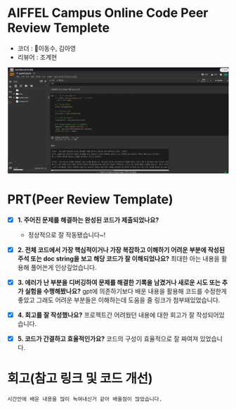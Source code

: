 # AIFFEL Campus Online Code Peer Review Templete
- 코더 : 이동수, 김아영
- 리뷰어 : 조계현

![My Image](0826.png)


# PRT(Peer Review Template)
- [X]  **1. 주어진 문제를 해결하는 완성된 코드가 제출되었나요?**
    - 정상적으로 잘 작동됐습니다~!
    
- [X]  **2. 전체 코드에서 가장 핵심적이거나 가장 복잡하고 이해하기 어려운 부분에 작성된 
주석 또는 doc string을 보고 해당 코드가 잘 이해되었나요?**
    최대한 아는 내용을 활용해 풀어쓴게 인상깊었습니다.
         
- [X]  **3. 에러가 난 부분을 디버깅하여 문제를 해결한 기록을 남겼거나
새로운 시도 또는 추가 실험을 수행해봤나요?**
    gpt에 의존하기보다 배운 내용을 활용해 코드를 수정한게 좋았고 그래도 어려운 부분들은 이해하는데 도움을 줄 링크가 첨부돼있었습니다.
         
- [X]  **4. 회고를 잘 작성했나요?**
    프로젝트간 어려웠던 내용에 대한 회고가 잘 작성되어있습니다.

- [X]  **5. 코드가 간결하고 효율적인가요?**
    코드의 구성이 효율적으로 잘 짜여져 있었습니다. 

# 회고(참고 링크 및 코드 개선)
```
시간안에 배운 내용을 많이 녹여내신거 같아 배울점이 많았습니다.
```
